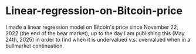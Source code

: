 # Linear-regression-on-Bitcoin-price
I made a linear regression model on Bitcoin's price since November 22, 2022 (the end of the bear market), up to the day I am publishing this (May 24th, 2025) in order to find when it is undervalued v.s. overvalued when in a bullmarket continuation.
